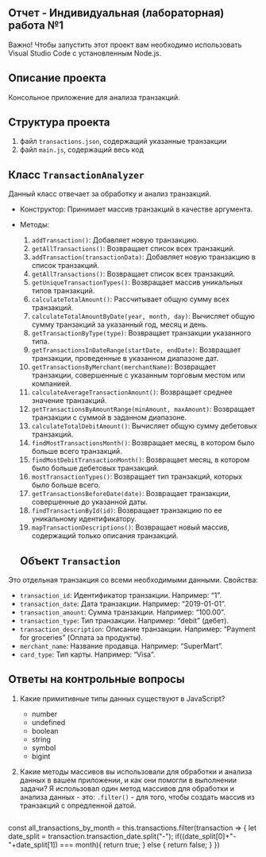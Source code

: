 ## Отчет - Индивидуальная (лабораторная) работа №1

Важно! Чтобы запустить этот проект вам необходимо использовать Visual Studio Code с установленным Node.js.

##  Описание проекта
Консольное приложение для анализа транзакций.

## Структура проекта
1. файл `transactions.json`, содержащий указанные транзакции
2. файл `main.js`, содержащий весь код

## Класс `TransactionAnalyzer`
Данный класс отвечает за обработку и анализ транзакций.
- Конструктор: Принимает массив транзакций в качестве аргумента.
- Методы:
  1. `addTransaction()`: Добавляет новую транзакцию.
  2. `getAllTransactions()`: Возвращает список всех транзакций.
  3. `addTransaction(transactionData)`: Добавляет новую транзакцию в список транзакций.
  4. `getAllTransactions()`: Возвращает список всех транзакций.
  5. `getUniqueTransactionTypes()`: Возвращает массив уникальных типов транзакций.
  6. `calculateTotalAmount()`: Рассчитывает общую сумму всех транзакций.
  7. `calculateTotalAmountByDate(year, month, day)`: Вычисляет общую сумму транзакций за указанный год, месяц и день.
  8. `getTransactionByType(type)`: Возвращает транзакции указанного типа.
  9. `getTransactionsInDateRange(startDate, endDate)`: Возвращает транзакции, проведенные в указанном диапазоне дат.
  10. `getTransactionsByMerchant(merchantName)`: Возвращает транзакции, совершенные с указанным торговым местом или компанией.
  11. `calculateAverageTransactionAmount()`: Возвращает среднее значение транзакций.
  12. `getTransactionsByAmountRange(minAmount, maxAmount)`: Возвращает транзакции с суммой в заданном диапазоне.
  13. `calculateTotalDebitAmount()`: Вычисляет общую сумму дебетовых транзакций.
  14. `findMostTransactionsMonth()`: Возвращает месяц, в котором было больше всего транзакций.
  15. `findMostDebitTransactionMonth()`: Возвращает месяц, в котором было больше дебетовых транзакций.
  16. `mostTransactionTypes()`: Возвращает тип транзакций, которых было больше всего.
  17. `getTransactionsBeforeDate(date)`: Возвращает транзакции, совершенные до указанной даты.
  18. `findTransactionById(id)`: Возвращает транзакцию по ее уникальному идентификатору.
  19. `mapTransactionDescriptions()`: Возвращает новый массив, содержащий только описания транзакций.
 
  ## Объект `Transaction`

Это отдельная транзакция со всеми необходимыми данными.
Свойства:
* `transaction_id`: Идентификатор транзакции. Например: “1”.
* `transaction_date`: Дата транзакции. Например: “2019-01-01”.
* `transaction_amount`: Сумма транзакции. Например: “100.00”.
* `transaction_type`: Тип транзакции. Например: “debit” (дебет).
* `transaction_description`: Описание транзакции. Например: “Payment for groceries” (Оплата за продукты).
* `merchant_name`: Название продавца. Например: “SuperMart”.
* `card_type`: Тип карты. Например: “Visa”.

## Ответы на контрольные вопросы
1. Какие примитивные типы данных существуют в JavaScript?
   - number
   - undefined
   - boolean
   - string
   - symbol
   - bigint
2. Какие методы массивов вы использовали для обработки и анализа данных в вашем приложении, и как они помогли в выполнении задачи?
  Я использовал один метод массивов для обработки и анализа данных - это:
`.filter()` - для того, чтобы создать массив из транзакций с опредленной датой.
  
   ```javascript
const all_transactions_by_month = this.transactions.filter(transaction => {
    let date_split = transaction.transaction_date.split("-");
    if((date_split[0]+"-"+date_split[1]) === month){
        return true;
    } else {
        return false;
    }
})
```
